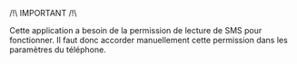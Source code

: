 /!\ IMPORTANT /!\

Cette application a besoin de la permission de lecture de SMS pour fonctionner.
Il faut donc accorder manuellement cette permission dans les paramètres du téléphone.